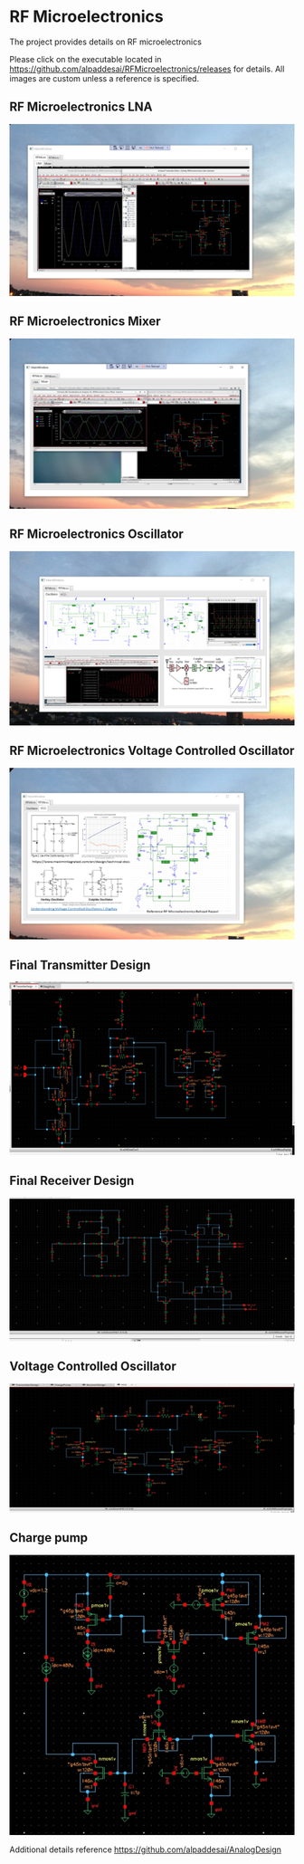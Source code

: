 # RF Microelectronics

The project provides details on RF microelectronics

Please click on the executable located in https://github.com/alpaddesai/RFMicroelectronics/releases for details. All images are custom unless a reference is specified.

## RF Microelectronics LNA
![image](RFMicroelectronics1.png)

## RF Microelectronics Mixer
![image](RFMicroelectronicsII.png)

## RF Microelectronics Oscillator
![image](RFMicroelectronicsV.png)

## RF Microelectronics Voltage Controlled Oscillator
![image](RFMicroelectronics_VCO.png)

## Final Transmitter Design 
![image](FinalTxDesign.png)

## Final Receiver Design
![image](FinalRxDesign.png)

## Voltage Controlled Oscillator
![image](VoltageControlledOscillator.png)

## Charge pump
![image](ChargePump.png)

Additional details reference https://github.com/alpaddesai/AnalogDesign
